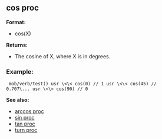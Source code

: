 ## cos proc

**Format:**
+   cos(X)
<!-- -->
**Returns:**
+   The cosine of X, where X is in degrees.
### Example:

```
 mob/verb/test() usr \<\< cos(0) // 1 usr \<\< cos(45) //
0.707\... usr \<\< cos(90) // 0 
```


**See also:**
+   [arccos proc](/ref/proc/arccos.md) 
+   [sin proc](/ref/proc/sin.md) 
+   [tan proc](/ref/proc/tan.md) 
+   [turn proc](/ref/proc/turn.md) <!-- -->